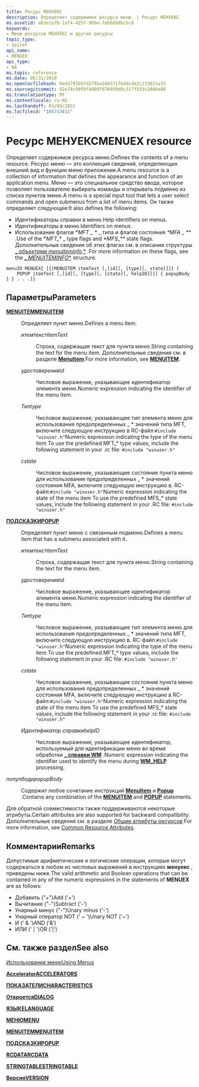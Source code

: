 ```yaml
---
title: Ресурс МЕНУЕКС
description: Определяет содержимое ресурса меню. | Ресурс МЕНУЕКС
ms.assetid: a83e1e78-2af4-4257-906e-7eb6d98bcbc8
keywords:
- Меню ресурсов МЕНУЕКС и другие ресурсы
topic_type:
- apiref
api_name:
- MENUEX
api_type:
- NA
ms.topic: reference
ms.date: 05/31/2018
ms.openlocfilehash: 6ed379fb97d2795a166571fb48cde2c233021a33
ms.sourcegitcommit: 92e74c99f8f4d097676959d0c317f533c2400a80
ms.translationtype: MT
ms.contentlocale: ru-RU
ms.lasthandoff: 03/09/2021
ms.locfileid: "105713411"
---
```

# <a name="menuex-resource"></a><span data-ttu-id="09a9a-105">Ресурс МЕНУЕКС</span><span class="sxs-lookup"><span data-stu-id="09a9a-105">MENUEX resource</span></span>

<span data-ttu-id="09a9a-106">Определяет содержимое ресурса меню.</span><span class="sxs-lookup"><span data-stu-id="09a9a-106">Defines the contents of a menu resource.</span></span> <span data-ttu-id="09a9a-107">Ресурс меню — это коллекция сведений, определяющих внешний вид и функции меню приложения.</span><span class="sxs-lookup"><span data-stu-id="09a9a-107">A menu resource is a collection of information that defines the appearance and function of an application menu.</span></span> <span data-ttu-id="09a9a-108">Меню — это специальное средство ввода, которое позволяет пользователю выбирать команды и открывать подменю из списка пунктов меню.</span><span class="sxs-lookup"><span data-stu-id="09a9a-108">A menu is a special input tool that lets a user select commands and open submenus from a list of menu items.</span></span> <span data-ttu-id="09a9a-109">Он также определяет следующее:</span><span class="sxs-lookup"><span data-stu-id="09a9a-109">It also defines the following:</span></span>

-   <span data-ttu-id="09a9a-110">Идентификаторы справки в меню.</span><span class="sxs-lookup"><span data-stu-id="09a9a-110">Help identifiers on menus.</span></span>
-   <span data-ttu-id="09a9a-111">Идентификаторы в меню.</span><span class="sxs-lookup"><span data-stu-id="09a9a-111">Identifiers on menus.</span></span>
-   <span data-ttu-id="09a9a-112">Использование флагов **MFT \_ \** _ типа и флагов состояния _*MFA \_ \*\*_ .</span><span class="sxs-lookup"><span data-stu-id="09a9a-112">Use of the **MFT\_\** _ type flags and _*MFS\_\*\*_ state flags.</span></span> <span data-ttu-id="09a9a-113">Дополнительные сведения об этих флагах см. в описании структуры [_ *объектами menuiteminfo* \*](/windows/win32/api/winuser/ns-winuser-menuiteminfoa) .</span><span class="sxs-lookup"><span data-stu-id="09a9a-113">For more information on these flags, see the [_ *MENUITEMINFO*\*](/windows/win32/api/winuser/ns-winuser-menuiteminfoa) structure.</span></span>

``` syntax
menuID MENUEX{ [{[MENUITEM itemText [,[id][, [type][, state]]]] | 
    POPUP itemText [,[id][, [type][, [state][, helpID]]]] { popupBody } } . . .]}
```

## <a name="parameters"></a><span data-ttu-id="09a9a-114">Параметры</span><span class="sxs-lookup"><span data-stu-id="09a9a-114">Parameters</span></span>

<dl> <dt>

<span data-ttu-id="09a9a-115"><span id="MENUITEM"></span><span id="menuitem"></span>[**MENUITEM**](menuitem-statement.md)</span><span class="sxs-lookup"><span data-stu-id="09a9a-115"><span id="MENUITEM"></span><span id="menuitem"></span>[**MENUITEM**](menuitem-statement.md)</span></span>
</dt> <dd>

<span data-ttu-id="09a9a-116">Определяет пункт меню.</span><span class="sxs-lookup"><span data-stu-id="09a9a-116">Defines a menu item.</span></span>

<dl> <dt>

<span data-ttu-id="09a9a-117"><span id="itemText"></span><span id="itemtext"></span><span id="ITEMTEXT"></span>*итемтекст*</span><span class="sxs-lookup"><span data-stu-id="09a9a-117"><span id="itemText"></span><span id="itemtext"></span><span id="ITEMTEXT"></span>*itemText*</span></span>
</dt> <dd>

<span data-ttu-id="09a9a-118">Строка, содержащая текст для пункта меню.</span><span class="sxs-lookup"><span data-stu-id="09a9a-118">String containing the text for the menu item.</span></span> <span data-ttu-id="09a9a-119">Дополнительные сведения см. в разделе [**MenuItem**](menuitem-statement.md).</span><span class="sxs-lookup"><span data-stu-id="09a9a-119">For more information, see [**MENUITEM**](menuitem-statement.md).</span></span>

</dd> <dt>

<span data-ttu-id="09a9a-120"><span id="id"></span><span id="ID"></span>*удостоверения*</span><span class="sxs-lookup"><span data-stu-id="09a9a-120"><span id="id"></span><span id="ID"></span>*id*</span></span>
</dt> <dd>

<span data-ttu-id="09a9a-121">Числовое выражение, указывающее идентификатор элемента меню.</span><span class="sxs-lookup"><span data-stu-id="09a9a-121">Numeric expression indicating the identifier of the menu item.</span></span>

</dd> <dt>

<span data-ttu-id="09a9a-122"><span id="type"></span><span id="TYPE"></span>*Тип*</span><span class="sxs-lookup"><span data-stu-id="09a9a-122"><span id="type"></span><span id="TYPE"></span>*type*</span></span>
</dt> <dd>

<span data-ttu-id="09a9a-123">Числовое выражение, указывающее тип элемента меню для использования предопределенных \_ \* значений типа MFT, включите следующую инструкцию в RC-файл:`#include "winuser.h"`</span><span class="sxs-lookup"><span data-stu-id="09a9a-123">Numeric expression indicating the type of the menu item To use the predefined MFT\_\* type values, include the following statement in your .rc file: `#include "winuser.h"`</span></span>

</dd> <dt>

<span data-ttu-id="09a9a-124"><span id="state"></span><span id="STATE"></span>*с*</span><span class="sxs-lookup"><span data-stu-id="09a9a-124"><span id="state"></span><span id="STATE"></span>*state*</span></span>
</dt> <dd>

<span data-ttu-id="09a9a-125">Числовое выражение, указывающее состояние пункта меню для использования предопределенных \_ \* значений состояния MFA, включите следующую инструкцию в. RC-файл:`#include "winuser.h"`</span><span class="sxs-lookup"><span data-stu-id="09a9a-125">Numeric expression indicating the state of the menu item To use the predefined MFS\_\* state values, include the following statement in your .RC file: `#include "winuser.h"`</span></span>

</dd> </dl> </dd> <dt>

<span data-ttu-id="09a9a-126"><span id="POPUP"></span><span id="popup"></span>[**ПОДСКАЗКИ**](popup-resource.md)</span><span class="sxs-lookup"><span data-stu-id="09a9a-126"><span id="POPUP"></span><span id="popup"></span>[**POPUP**](popup-resource.md)</span></span>
</dt> <dd>

<span data-ttu-id="09a9a-127">Определяет пункт меню с связанным подменю.</span><span class="sxs-lookup"><span data-stu-id="09a9a-127">Defines a menu item that has a submenu associated with it.</span></span>

<dl> <dt>

<span data-ttu-id="09a9a-128"><span id="itemText"></span><span id="itemtext"></span><span id="ITEMTEXT"></span>*итемтекст*</span><span class="sxs-lookup"><span data-stu-id="09a9a-128"><span id="itemText"></span><span id="itemtext"></span><span id="ITEMTEXT"></span>*itemText*</span></span>
</dt> <dd>

<span data-ttu-id="09a9a-129">Строка, содержащая текст для пункта меню.</span><span class="sxs-lookup"><span data-stu-id="09a9a-129">String containing the text for the menu item.</span></span>

</dd> <dt>

<span data-ttu-id="09a9a-130"><span id="id"></span><span id="ID"></span>*удостоверения*</span><span class="sxs-lookup"><span data-stu-id="09a9a-130"><span id="id"></span><span id="ID"></span>*id*</span></span>
</dt> <dd>

<span data-ttu-id="09a9a-131">Числовое выражение, указывающее идентификатор элемента меню.</span><span class="sxs-lookup"><span data-stu-id="09a9a-131">Numeric expression indicating the identifier of the menu item.</span></span>

</dd> <dt>

<span data-ttu-id="09a9a-132"><span id="type"></span><span id="TYPE"></span>*Тип*</span><span class="sxs-lookup"><span data-stu-id="09a9a-132"><span id="type"></span><span id="TYPE"></span>*type*</span></span>
</dt> <dd>

<span data-ttu-id="09a9a-133">Числовое выражение, указывающее тип элемента меню для использования предопределенных \_ \* значений типа MFT, включите следующую инструкцию в. RC-файл:`#include "winuser.h"`</span><span class="sxs-lookup"><span data-stu-id="09a9a-133">Numeric expression indicating the type of the menu item To use the predefined MFT\_\* type values, include the following statement in your .RC file: `#include "winuser.h"`</span></span>

</dd> <dt>

<span data-ttu-id="09a9a-134"><span id="state"></span><span id="STATE"></span>*с*</span><span class="sxs-lookup"><span data-stu-id="09a9a-134"><span id="state"></span><span id="STATE"></span>*state*</span></span>
</dt> <dd>

<span data-ttu-id="09a9a-135">Числовое выражение, указывающее состояние пункта меню для использования предопределенных \_ \* значений состояния MFA, включите следующую инструкцию в RC-файл:`#include "winuser.h"`</span><span class="sxs-lookup"><span data-stu-id="09a9a-135">Numeric expression indicating the state of the menu item To use the predefined MFS\_\* state values, include the following statement in your .rc file: `#include "winuser.h"`</span></span>

</dd> <dt>

<span data-ttu-id="09a9a-136"><span id="helpID"></span><span id="helpid"></span><span id="HELPID"></span>*Идентификатор справки*</span><span class="sxs-lookup"><span data-stu-id="09a9a-136"><span id="helpID"></span><span id="helpid"></span><span id="HELPID"></span>*helpID*</span></span>
</dt> <dd>

<span data-ttu-id="09a9a-137">Числовое выражение, указывающее идентификатор, используемый для идентификации меню во время обработки [**\_ справки WM**](../shell/wm-help.md) .</span><span class="sxs-lookup"><span data-stu-id="09a9a-137">Numeric expression indicating the identifier used to identify the menu during [**WM\_HELP**](../shell/wm-help.md) processing.</span></span>

</dd> </dl> </dd> <dt>

<span data-ttu-id="09a9a-138"><span id="popupBody"></span><span id="popupbody"></span><span id="POPUPBODY"></span>*попупбоди*</span><span class="sxs-lookup"><span data-stu-id="09a9a-138"><span id="popupBody"></span><span id="popupbody"></span><span id="POPUPBODY"></span>*popupBody*</span></span>
</dt> <dd>

<span data-ttu-id="09a9a-139">Содержит любое сочетание инструкций [**MenuItem**](menuitem-statement.md) и [**Popup**](popup-resource.md) .</span><span class="sxs-lookup"><span data-stu-id="09a9a-139">Contains any combination of the [**MENUITEM**](menuitem-statement.md) and [**POPUP**](popup-resource.md) statements.</span></span>

</dd> </dl>

<span data-ttu-id="09a9a-140">Для обратной совместимости также поддерживаются некоторые атрибуты.</span><span class="sxs-lookup"><span data-stu-id="09a9a-140">Certain attributes are also supported for backward compatibility.</span></span> <span data-ttu-id="09a9a-141">Дополнительные сведения см. в разделе [Общие атрибуты ресурсов](common-resource-attributes.md).</span><span class="sxs-lookup"><span data-stu-id="09a9a-141">For more information, see [Common Resource Attributes](common-resource-attributes.md).</span></span>

## <a name="remarks"></a><span data-ttu-id="09a9a-142">Комментарии</span><span class="sxs-lookup"><span data-stu-id="09a9a-142">Remarks</span></span>

<span data-ttu-id="09a9a-143">Допустимые арифметические и логические операции, которые могут содержаться в любом из числовых выражений в инструкциях **менуекс** , приведены ниже.</span><span class="sxs-lookup"><span data-stu-id="09a9a-143">The valid arithmetic and Boolean operations that can be contained in any of the numeric expressions in the statements of **MENUEX** are as follows:</span></span>

-   <span data-ttu-id="09a9a-144">Добавить ("+")</span><span class="sxs-lookup"><span data-stu-id="09a9a-144">Add ('+')</span></span>
-   <span data-ttu-id="09a9a-145">Вычитание ("-")</span><span class="sxs-lookup"><span data-stu-id="09a9a-145">Subtract ('-')</span></span>
-   <span data-ttu-id="09a9a-146">Унарный минус ("-")</span><span class="sxs-lookup"><span data-stu-id="09a9a-146">Unary minus ('-')</span></span>
-   <span data-ttu-id="09a9a-147">Унарный оператор NOT (' ~ ')</span><span class="sxs-lookup"><span data-stu-id="09a9a-147">Unary NOT ('~')</span></span>
-   <span data-ttu-id="09a9a-148">И (' & ')</span><span class="sxs-lookup"><span data-stu-id="09a9a-148">AND ('&')</span></span>
-   <span data-ttu-id="09a9a-149">ИЛИ (' \| ')</span><span class="sxs-lookup"><span data-stu-id="09a9a-149">OR ('\|')</span></span>

## <a name="see-also"></a><span data-ttu-id="09a9a-150">См. также раздел</span><span class="sxs-lookup"><span data-stu-id="09a9a-150">See also</span></span>

<dl> <dt>

[<span data-ttu-id="09a9a-151">Использование меню</span><span class="sxs-lookup"><span data-stu-id="09a9a-151">Using Menus</span></span>](./using-menus.md)
</dt> <dt>

[<span data-ttu-id="09a9a-152">**Accelerator**</span><span class="sxs-lookup"><span data-stu-id="09a9a-152">**ACCELERATORS**</span></span>](accelerators-resource.md)
</dt> <dt>

[<span data-ttu-id="09a9a-153">**ПОКАЗАТЕЛИ**</span><span class="sxs-lookup"><span data-stu-id="09a9a-153">**CHARACTERISTICS**</span></span>](characteristics-statement.md)
</dt> <dt>

[<span data-ttu-id="09a9a-154">**Откроется**</span><span class="sxs-lookup"><span data-stu-id="09a9a-154">**DIALOG**</span></span>](dialog-resource.md)
</dt> <dt>

[<span data-ttu-id="09a9a-155">**ЯЗЫКЕ**</span><span class="sxs-lookup"><span data-stu-id="09a9a-155">**LANGUAGE**</span></span>](language-statement.md)
</dt> <dt>

[<span data-ttu-id="09a9a-156">**МЕНЮ**</span><span class="sxs-lookup"><span data-stu-id="09a9a-156">**MENU**</span></span>](menu-resource.md)
</dt> <dt>

[<span data-ttu-id="09a9a-157">**MENUITEM**</span><span class="sxs-lookup"><span data-stu-id="09a9a-157">**MENUITEM**</span></span>](menuitem-statement.md)
</dt> <dt>

[<span data-ttu-id="09a9a-158">**ПОДСКАЗКИ**</span><span class="sxs-lookup"><span data-stu-id="09a9a-158">**POPUP**</span></span>](popup-resource.md)
</dt> <dt>

[<span data-ttu-id="09a9a-159">**RCDATA**</span><span class="sxs-lookup"><span data-stu-id="09a9a-159">**RCDATA**</span></span>](rcdata-resource.md)
</dt> <dt>

[<span data-ttu-id="09a9a-160">**STRINGTABLE**</span><span class="sxs-lookup"><span data-stu-id="09a9a-160">**STRINGTABLE**</span></span>](stringtable-resource.md)
</dt> <dt>

[<span data-ttu-id="09a9a-161">**Версия**</span><span class="sxs-lookup"><span data-stu-id="09a9a-161">**VERSION**</span></span>](version-statement.md)
</dt> </dl>

 

 
